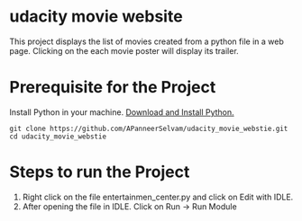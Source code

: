 # udacity movie website
This project displays the list of movies created from a python file in a web page. Clicking on the each movie poster will display its trailer.

# Prerequisite for the Project
Install Python in your machine. [Download and Install Python.](https://www.ics.uci.edu/~pattis/common/handouts/pythoneclipsejava/python.html)<br/>

`git clone https://github.com/APanneerSelvam/udacity_movie_webstie.git`<br/>
`cd udacity_movie_webstie`<br/>

# Steps to run the Project 
1) Right click on the file entertainmen_center.py and click on Edit with IDLE.<br/>
2) After opening the file in IDLE. Click on Run -> Run Module
